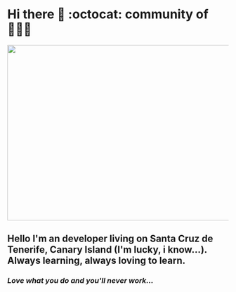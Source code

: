 # Hi there 👋 :octocat: community of 👨🏽‍💻

<p align="center" > 
<img width="800" height="400" src="https://media.giphy.com/media/f3iwJFOVOwuy7K6FFw/giphy.gif">
</p>

## Hello I'm an developer living on Santa Cruz de Tenerife, Canary Island (I'm lucky, i know...). Always learning, always loving to learn. 
### *Love what you do and you'll never work...* 
<!--
**MattKaizer/MattKaizer** is a ✨ _special_ ✨ repository because its `README.md` (this file) appears on your GitHub profile.

Here are some ideas to get you started:

- 🔭 I’m currently working on ...
- 🌱 I’m currently learning ...
- 👯 I’m looking to collaborate on ...
- 🤔 I’m looking for help with ...
- 💬 Ask me about ...
- 📫 How to reach me: ...
- 😄 Pronouns: ...
- ⚡ Fun fact: ...
-->
